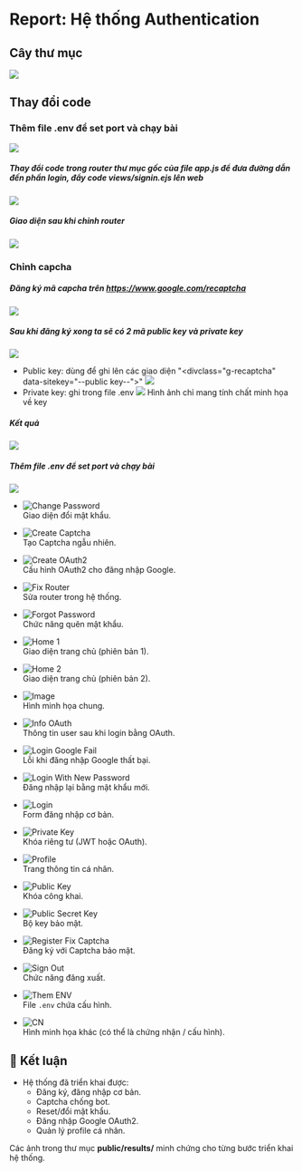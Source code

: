 # Report: Hệ thống Authentication
## Cây thư mục
![](public/results/caythumuc.png)  

## Thay đổi code

### Thêm file .env để set port và chạy bài
![](public/results/them_env.png)  

##### Thay đổi code trong router thư mục gốc của file app.js để đưa đường dẫn đến phần login, đẩy code views/signin.ejs lên web
![](public/results/fix_router.png)  

##### Giao diện sau khi chỉnh router
![](public/results/home_1.png)  

### Chỉnh capcha
##### Đăng ký mã capcha trên https://www.google.com/recaptcha
![](public/results/create_capcha.png)  

##### Sau khi đăng ký xong ta sẽ có 2 mã public key và private key 
![](public/results/public_secret_key.png)  
- Public key: dùng để ghi lên các giao diện  "<divclass="g-recaptcha" data-sitekey="--public key--"></div>"
![](public/results/public_key.png)
- Private key: ghi trong file .env
![](public/results/private_key.png)
Hình ảnh chỉ mang tính chất minh họa về key

##### Kết quả
![](public/results/capcha_result.png)  

##### Thêm file .env để set port và chạy bài
![](public/results/them_env.png)  


- ![Change Password](public/results/change_pass.png)  
  Giao diện đổi mật khẩu.

- ![Create Captcha](public/results/create_captcha.png)  
  Tạo Captcha ngẫu nhiên.

- ![Create OAuth2](public/results/create_Oauth2.png)  
  Cấu hình OAuth2 cho đăng nhập Google.

- ![Fix Router](public/results/fix_router.png)  
  Sửa router trong hệ thống.

- ![Forgot Password](public/results/fogotpass.png)  
  Chức năng quên mật khẩu.

- ![Home 1](public/results/home_1.png)  
  Giao diện trang chủ (phiên bản 1).

- ![Home 2](public/results/home_2.png)  
  Giao diện trang chủ (phiên bản 2).

- ![Image](public/results/image.png)  
  Hình minh họa chung.

- ![Info OAuth](public/results/info_Oauth.png)  
  Thông tin user sau khi login bằng OAuth.

- ![Login Google Fail](public/results/Login_google_fail.png)  
  Lỗi khi đăng nhập Google thất bại.

- ![Login With New Password](public/results/login_with_new_pass.png)  
  Đăng nhập lại bằng mật khẩu mới.

- ![Login](public/results/login.png)  
  Form đăng nhập cơ bản.

- ![Private Key](public/results/private_key.png)  
  Khóa riêng tư (JWT hoặc OAuth).

- ![Profile](public/results/profile.png)  
  Trang thông tin cá nhân.

- ![Public Key](public/results/public_key.png)  
  Khóa công khai.

- ![Public Secret Key](public/results/public_secret_key.png)  
  Bộ key bảo mật.

- ![Register Fix Captcha](public/results/regist_fix_captcha.png)  
  Đăng ký với Captcha bảo mật.

- ![Sign Out](public/results/sign_out.png)  
  Chức năng đăng xuất.

- ![Them ENV](public/results/them_env.png)  
  File `.env` chứa cấu hình.

- ![CN](public/results/cn.png)  
  Hình minh họa khác (có thể là chứng nhận / cấu hình).

## 🚀 Kết luận

- Hệ thống đã triển khai được:
  - Đăng ký, đăng nhập cơ bản.  
  - Captcha chống bot.  
  - Reset/đổi mật khẩu.  
  - Đăng nhập Google OAuth2.  
  - Quản lý profile cá nhân.  

Các ảnh trong thư mục **public/results/** minh chứng cho từng bước triển khai hệ thống.
